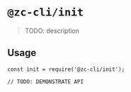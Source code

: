 # `@zc-cli/init`

> TODO: description

## Usage

```
const init = require('@zc-cli/init');

// TODO: DEMONSTRATE API
```
